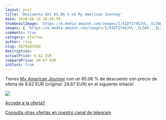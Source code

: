 ```yaml
---
layout: post
title: 'Descuento del 65.06 % en My American Journey'
date: 2020-06-16 16:45:50
thumbnailImage: 'https://m.media-amazon.com/images/I/41DT1Y4GJVL._SL500_._SL200_.jpg'
images: [ 'https://m.media-amazon.com/images/I/41DT1Y4GJVL._SL500_._SL200_.jpg' ]
comments: true
category: ofertas
author: ring
slug: 0679445560
description:
actualPrice: 8.62 EUR
comparePrice: 24.67 EUR
inStock: true
---
```


Tienes [My American Journey](https://www.amazon.com/dp/0679445560/?tag=redken08-20) con un 65.06 % de descuento con precio de oferta de 8.62 EUR (original: 24.67 EUR) en el siguiente enlace!

[![](https://m.media-amazon.com/images/I/41DT1Y4GJVL._SL500_._SL200_.jpg)](https://www.amazon.com/dp/0679445560/?tag=redken08-20)

[Accede a la oferta!!](https://www.amazon.com/dp/0679445560/?tag=redken08-20)

[Consulta otras ofertas en nuestro canal de telegram](https://t.me/s/ofertas25)

